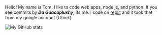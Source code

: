 Hello! My name is Tom. I like to code web apps, node.js, and python.
If you see commits by ***Da Guacaplushy***, its me. I code on [replit](https://repl.it) and it took that from my google account (I think)

![My GitHub stats](https://github-readme-stats.vercel.app/api?username=guacaplushy)
